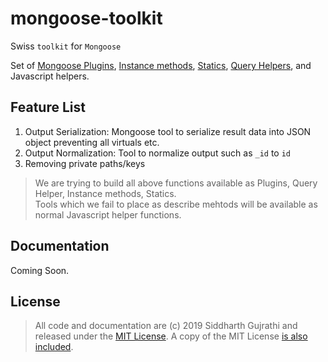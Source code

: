 # mongoose-toolkit

Swiss ``toolkit`` for ``Mongoose``

Set of [Mongoose Plugins](https://mongoosejs.com/docs/plugins.html), [Instance methods](https://mongoosejs.com/docs/guide.html#methods), [Statics](https://mongoosejs.com/docs/guide.html#statics), [Query Helpers](https://mongoosejs.com/docs/guide.html#query-helpers), and Javascript helpers.

## Feature List

 1. Output Serialization: Mongoose tool to serialize result data into JSON object preventing all virtuals etc.
 2. Output Normalization: Tool to normalize output such as ``_id`` to ``id``
 3. Removing private paths/keys

> We are trying to build all above functions available as Plugins, Query
> Helper, Instance methods, Statics.  
> Tools which we fail to place as describe mehtods will be available as normal Javascript helper functions.

## Documentation
Coming Soon.

## License

> All code and documentation are (c) 2019 Siddharth Gujrathi and released under the [MIT License](https://github.com/sidgujrathi/mongoose-toolkit/blob/master/LICENSE). A copy of the MIT License [is also included](LICENSE.txt).

